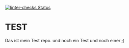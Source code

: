[![linter-checks Status](https://github.com/florian-hild-1/Test01/actions/workflows/linter-checks.yml/badge.svg?event=push)](https://github.com/florian-hild-1/Test01/actions/workflows/linter-checks.yml)

TEST
=========
Das ist mein Test repo.
und noch ein Test
und noch einer ;)
